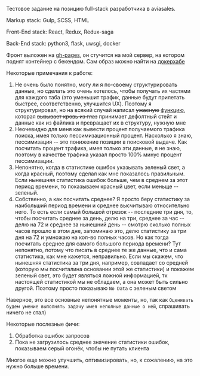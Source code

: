 Тестовое задание на позицию full-stack разработчика в aviasales.

Markup stack: Gulp, SCSS, HTML

Front-End stack: React, Redux, Redux-saga

Back-End stack: python3, flask, uwsgi, docker



Фронт выложен на [gh-pages](https://david3352565.github.io/aviasales-dashboard/), он стучится на мой сервер, на котором поднят
контейнер с бекендом. Сам образ можно найти на [докерхабе](https://hub.docker.com/r/yesview/aviasales-dashboard/)

Некоторые примечания к работе:
1) Не очень было понятно, могу ли я по-своему структурировать данные, но сделать это очень хотелось, чтобы получать их
частями для каждого таба (это уменьшит трафик, данные будут прилетать быстрее, соответственно, улучшится UX).
Поэтому я структурировал, но на всякий случай написал ~~ужасную~~ [функцию](https://github.com/david3352565/aviasales-dashboard/blob/master/frontend/aviasales/src/utils.js#L5), которая
~~вызывает кровь из глаз~~ принимает дефолтный стейт и данные как из файлика и превращает их в структуру, нужную мне
2) Неочевидно для меня как вывести процент получаемого трафика поиска, имея только пессимизационный процент.
Насколько я знаю, пессимизация -- это понижение позиции в поисковой выдаче. Как посчитать процент трафика, имея только эти
данные, я не знаю, поэтому в качестве трафика указал просто 100% минус процент пессимизации.
3) Непонятно, когда в статистике ошибок указывать зеленый свет, а когда красный, поэтому сделал как мне показалось правильным.
Если нынешняя статистика ошибок больше, чем в среднем за этот период времени, то показываем красный цвет, если меньще -- зеленый.
4) Собственно, а как посчитать среднее? Я просто беру статистику за наибольший период времени и среднее высчитываю относительно него.
То есть если самый большой отрезок -- последние три дня, то, чтобы посчитать среднее за день, делю на три, среднее за час -- делю на 72
и среднее за нынешний день -- смотрю сколько полных часов прошло в этом дне, запоминаю это, делю статистику за три дня на 72
и умножаю на кол-во полных часов. Но как тогда посчитать среднее для самого большого периода времени? Тут непонятно, потому что
писать в среднее те же данные, что и сама статистика, как мне кажется, неправильно. Если мы скажем, что нынешняя статистика за три дня,
например, совпадает со средней (которую мы посчиталина основании этой же статистики) и покажем зеленый свет, это будет являться
ложной информацией, тк настоящей статистикой мы не обладаем, а она может быть сильно другой. Поэтому просто показываю `No Data` c зеленым светом

Наверное, это все основные непонятные моменты, но, так как `Оценивать будем умение выполнять задачу имея неполные данные о ней`, спрашивать ничего не стал)

Некоторые послезные фичи:
1) Обработка ошибок запросов
2) Пока не загрузилось среднее значение статистики ошибок, показываем серый огонёк, чтобы не путать клиента

Многое еще можно улучшить, оптимизировать, но, к сожалению, на это нужно больше времени.